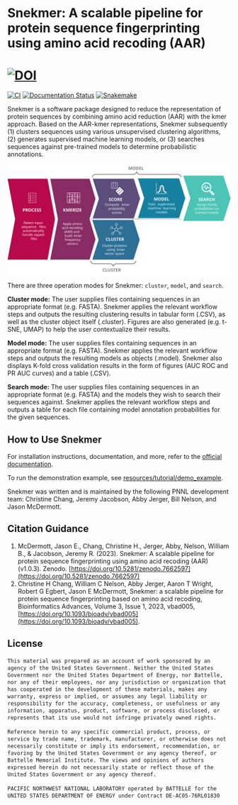 # Snekmer: A scalable pipeline for protein sequence fingerprinting using amino acid recoding (AAR)

# [![DOI](https://zenodo.org/badge/DOI/10.5281/zenodo.7662597.svg)](https://doi.org/10.5281/zenodo.7662597)

[![CI](https://github.com/PNNL-CompBio/Snekmer/actions/workflows/action.yml/badge.svg)](https://github.com/PNNL-CompBio/Snekmer/actions)
[![Documentation Status](https://readthedocs.org/projects/snekmer/badge/?version=latest)](https://snekmer.readthedocs.io/en/latest/?badge=latest)
[![Snakemake](https://img.shields.io/badge/snakemake-=7.0.0-brightgreen.svg?style=flat)](https://snakemake.readthedocs.io)

Snekmer is a software package designed to reduce the representation of protein sequences
by combining amino acid reduction (AAR) with the kmer approach. Based on the AAR-kmer representations,
Snekmer subsequently (1) clusters sequences using various unsupervised clustering algorithms,
(2) generates supervised machine learning models, or (3) searches sequences against pre-trained models
to determine probabilistic annotations.

<p align="center">
  <img align="center" src="resources/snekmer_workflow.svg">
</p>

There are three operation modes for Snekmer: `cluster`, `model`, and `search`.

**Cluster mode:** The user supplies files containing sequences in an appropriate format (e.g. FASTA).
Snekmer applies the relevant workflow steps and outputs the resulting clustering results in tabular form (.CSV),
as well as the cluster object itself (.cluster). Figures are also generated (e.g. t-SNE, UMAP) to help the user
contextualize their results.

**Model mode:** The user supplies files containing sequences in an appropriate format (e.g. FASTA).
Snekmer applies the relevant workflow steps and outputs the resulting models as objects (.model). Snekmer also
displays K-fold cross validation results in the form of figures (AUC ROC and PR AUC curves) and a table (.CSV).

**Search mode:** The user supplies files containing sequences in an appropriate format (e.g. FASTA)
and the models they wish to search their sequences against. Snekmer applies the relevant workflow steps
and outputs a table for each file containing model annotation probabilities for the given sequences.

## How to Use Snekmer

For installation instructions, documentation, and more, refer to
the [official documentation](https://snekmer.readthedocs.io).

To run the demonstration example, see 
[resources/tutorial/demo_example](https://github.com/PNNL-CompBio/Snekmer/tree/main/resources/tutorial/demo_example).


Snekmer was written and is maintained by the following PNNL development team: Christine Chang, Jeremy Jacobson, Abby Jerger, Bill Nelson, and Jason McDermott.

## Citation Guidance

1. McDermott, Jason E., Chang, Christine H., Jerger, Abby, Nelson, William B., & Jacobson, Jeremy R. (2023). Snekmer: A scalable pipeline for protein sequence fingerprinting using amino acid recoding (AAR) (v1.0.3). Zenodo. [https://doi.org/10.5281/zenodo.7662597](https://doi.org/10.5281/zenodo.7662597)
2. Christine H Chang, William C Nelson, Abby Jerger, Aaron T Wright, Robert G Egbert, Jason E McDermott, Snekmer: a scalable pipeline for protein sequence fingerprinting based on amino acid recoding, Bioinformatics Advances, Volume 3, Issue 1, 2023, vbad005, [https://doi.org/10.1093/bioadv/vbad005](https://doi.org/10.1093/bioadv/vbad005).

## License

    This material was prepared as an account of work sponsored by an agency of the United States Government. Neither the United States Government nor the United States Department of Energy, nor Battelle, nor any of their employees, nor any jurisdiction or organization that has cooperated in the development of these materials, makes any warranty, express or implied, or assumes any legal liability or responsibility for the accuracy, completeness, or usefulness or any information, apparatus, product, software, or process disclosed, or represents that its use would not infringe privately owned rights.

    Reference herein to any specific commercial product, process, or service by trade name, trademark, manufacturer, or otherwise does not necessarily constitute or imply its endorsement, recommendation, or favoring by the United States Government or any agency thereof, or Battelle Memorial Institute. The views and opinions of authors expressed herein do not necessarily state or reflect those of the United States Government or any agency thereof.

    PACIFIC NORTHWEST NATIONAL LABORATORY operated by BATTELLE for the UNITED STATES DEPARTMENT OF ENERGY under Contract DE-AC05-76RL01830
